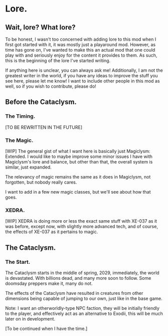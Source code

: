 # Lore.

## Wait, lore? What lore?

To be honest, I wasn't too concerned with adding lore to this mod when I first got started with it, it was mostly just a playaround mod. However, as time has gone on, I've wanted to make this an actual mod that one could play with and seriously enjoy for the content it provides to them. As such, this is the beginning of the lore I've started writing.

If anything here is unclear, you can always ask me! Additionally, I am not the greatest writer in the world, if you have any ideas to improve the stuff you see here, please let me know! I want to include other people in this mod as well, so if you wish to contribute, please do!


## Before the Cataclysm.

### The Timing.
[TO BE REWRITTEN IN THE FUTURE]

### The Magic.
[WIP]
The general gist of what I want here is basically just Magiclysm: Extended. I would like to maybe improve some minor issues I have with Magiclysm's lore and balance, but other than that, the overall system is similar, just expanded.

The relevancy of magic remains the same as it does in Magiclysm, not forgotten, but nobody really cares.

I want to add in a few new magic classes, but we'll see about how that goes.

### XEDRA.
[WIP]
XEDRA is doing more or less the exact same stuff with XE-037 as it was before, except now, with slightly more advanced tech, and of course, the effects of XE-037 as it pertains to magic. 

## The Cataclysm.

### The Start.
The Cataclysm starts in the middle of spring, 2029, immediately, the world is devastated. With billions dead, and many more soon to follow. Some doomsday preppers make it, many do not.

The effects of the Cataclysm have resulted in creatures from other dimensions being capable of jumping to our own, just like in the base game.

Note: I want an otherworldly-type NPC faction, they will be initially friendly to the player, and effectively act as an alternative to Exodii, this will be much later on in development. 


[To be continued when I have the time.]
